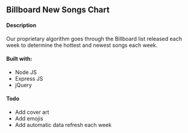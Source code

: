 ## Billboard New Songs Chart

#### Description

Our proprietary algorithm goes through the Billboard list released each week to determine the hottest and newest songs each week.

#### Built with:
* Node JS
* Express JS
* jQuery

#### Todo
* Add cover art
* Add emojis
* Add automatic data refresh each week